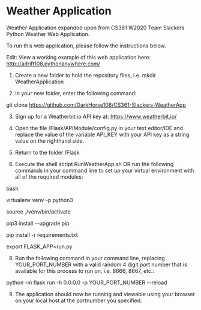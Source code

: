 # Weather Application

Weather Application expanded upon from CS361 W2020 Team Slackers Python Weather Web Application.

To run this web application, please follow the instructions below. 

Edit: View a working example of this web application here: http://adrift108.pythonanywhere.com/

1. Create a new folder to hold the repository files, i.e. mkdir WeatherApplication

2. In your new folder, enter the following command:

git clone https://github.com/DarkHorse108/CS361-Slackers-WeatherApp

3. Sign up for a Weatherbit.io API key at: https://www.weatherbit.io/

4. Open the file /Flask/APIModule/config.py in your text editor/IDE and replace the value of the variable API_KEY with your API key as a string value on the righthand side.

5. Return to the folder /Flask

6. Execute the shell script RunWeatherApp.sh OR run the following commands in your command line to set up your virtual environment with all of the required modules:

bash

virtualenv venv -p python3

source ./venv/bin/activate

pip3 install --upgrade pip

pip install -r requirements.txt

export FLASK_APP=run.py

8. Run the following command in your command line, replacing YOUR_PORT_NUMBER with a valid random 4 digit port number that is available for this process to run on, i.e. 8666, 8667, etc.:

python -m flask run -h 0.0.0.0 -p YOUR_PORT_NUMBER --reload

9. The application should now be running and viewable using your browser on your local host at the portnumber you specified. 
